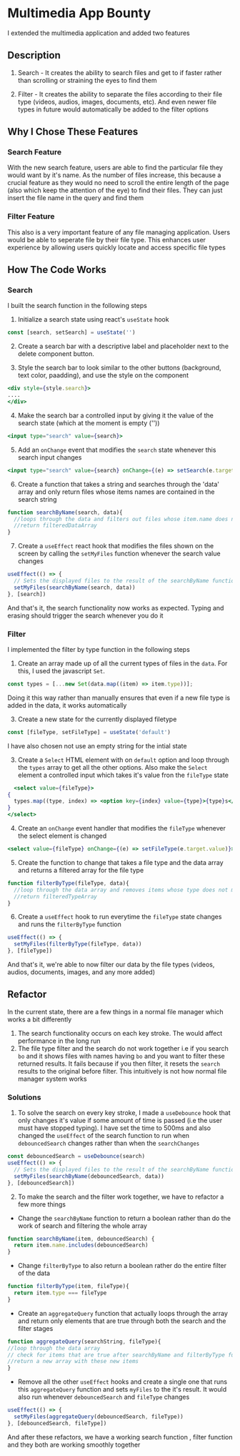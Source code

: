 # Multimedia App Bounty

I extended the multimedia application and added two features

## Description

1. Search - It creates the ability to search files and get to if faster rather than scrolling or straining the eyes to find them

2. Filter - It creates the ability to separate the files according to their file type (videos, audios, images, documents, etc). And even newer file types in future would automatically be added to the filter options

## Why I Chose These Features

### Search Feature

With the new search feature, users are able to find the particular file they would want by it's name. As the number of files increase, this because a crucial feature as they would no need to scroll the entire length of the page (also which keep the attention of the eye) to find their files. They can just insert the file name in the query and find them

### Filter Feature

This also is a very important feature of any file managing application. Users would be able to seperate file by their file type. This enhances user experience by allowing users quickly locate and access specific file types

## How The Code Works

### Search

I built the search function in the following steps

1. Initialize a search state using react's `useState` hook

```javascript
const [search, setSearch] = useState('')
```

2. Create a search bar with a descriptive label and placeholder next to the delete component button.

3. Style the search bar to look similar to the other buttons (background, text color, paadding), and use the style on the component

```jsx
<div style={style.search}>
....
</div>
```

4. Make the search bar a controlled input by giving it the value of the search state (which at the moment is empty (''))

```jsx
<input type="search" value={search}>
```

5. Add an `onChange` event that modifies the `search` state whenever this search input changes

```jsx
<input type="search" value={search} onChange={(e) => setSearch(e.target.value)}>
```

6. Create a function that takes a string and searches through the 'data' array and only return files whose items names are contained in the search string

```jsx
function searchByName(search, data){
  //loops through the data and filters out files whose item.name does not have the search string contained in it
  //return filteredDataArray
}
```

7. Create a `useEffect` react hook that modifies the files shown on the screen by calling the `setMyFiles` function whenever the search value changes

```jsx
useEffect(() => {
  // Sets the displayed files to the result of the searchByName function i.e filteredDataArray
  setMyFiles(searchByName(search, data))
}, [search])
```

And that's it, the search functionality now works as expected. Typing and erasing should trigger the search whenever you do it

### Filter

I implemented the filter by type function in the following steps

1. Create an array made up of all the current types of files in the `data`. For this, I used the javascript `Set`.

```jsx
const types = [...new Set(data.map((item) => item.type))];
```

Doing it this way rather than manually ensures that even if a new file type is added in the data, it works automatically

3. Create a new state for the currently displayed filetype

```jsx
const [fileType, setFileType] = useState('default')
```

I have also chosen not use an empty string for the intial state

3. Create a `Select` HTML element with on `default` option and loop through the `types` array to get all the other options. Also make the `Select` element a controlled input which takes it's value fron the `fileType` state

```jsx
  <select value={fileType}>
{
  types.map((type, index) => <option key={index} value={type}>{type}s</option>)
}
</select>
```

4. Create an `onChange` event handler that modifies the `fileType` whenever the select element is changed

```jsx
<select value={fileType} onChange={(e) => setFileType(e.target.value)}>
```

5. Create the function to change that takes a file type and the data array and returns a filtered array for the file type

```jsx
function filterByType(fileType, data){
  //loop through the data array and removes items whose type does not match the passed `type`
  //return filteredTypeArray
}
```

6. Create a `useEffect` hook to run everytime the `fileType` state changes and runs the `filterByType` function

```jsx
useEffect(() => {
  setMyFiles(filterByType(fileType, data))
}, [fileType])
```

And that's it, we're able to now filter our data by the file types (videos, audios, documents, images, and any more added)

## Refactor

In the current state, there are a few things in a normal file manager which works a bit differently

1. The search functionality occurs on each key stroke. The would affect performance in the long run
2. The file type filter and the search do not work together i.e if you search `bo` and it shows files with names having `bo` and you want to filter these returned results. It fails because if you then filter, it resets the `search` results to the original before filter. This intuitively is not how normal file manager system works

### Solutions

1. To solve the search on every key stroke, I made a `useDebounce` hook that only changes it's value if some amount of time is passed (i.e the user must have stopped typing). I have set the time to 500ms and also changed the `useEffect` of the search function to run when `debouncedSearch` changes rather than when the `searchChanges`

```jsx
const debouncedSearch = useDebounce(search)
useEffect(() => {
  // Sets the displayed files to the result of the searchByName function i.e filteredDataArray
  setMyFiles(searchByName(debouncedSearch, data))
}, [debouncedSearch])
```

2. To make the search and the filter work together, we have to refactor a few more things

- Change the `searchByName` function to return a boolean rather than do the work of search and filtering the whole array

```jsx
function searchByName(item, debouncedSearch) {
  return item.name.includes(debouncedSearch)
}
```

- Change `filterByType` to also return a boolean rather do the entire filter of the data

```jsx
function filterByType(item, fileType){
  return item.type === fileType
}
```

- Create an `aggregateQuery` function that actually loops through the array and return only elements that are true through both the search and the filter stages

```jsx
function aggregateQuery(searchString, fileType){
//loop through the data array
// check for items that are true after searchByName and filterByType functions
//return a new array with these new items
}
```

- Remove all the other `useEffect` hooks and create a single one that runs this `aggregateQuery` function and sets `myFiles` to the it's result. It would also run whenever `debouncedSearch` and `fileType` changes

```jsx
useEffect(() => {
  setMyFiles(aggregateQuery(debouncedSearch, fileType))
}, [debouncedSearch, fileType])
```

And after these refactors, we have a working search function , filter function and they both are working smoothly together
